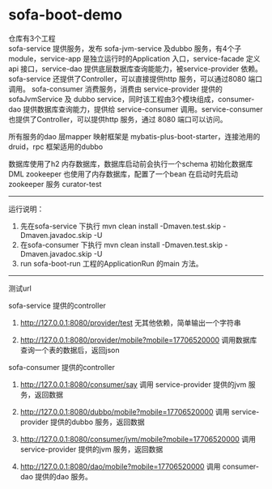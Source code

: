 # sofa-boot-demo

仓库有3个工程  
sofa-service  提供服务，发布 sofa-jvm-service 及dubbo 服务，有4个子module，service-app 是独立运行时的Application 入口，service-facade 定义api 接口，service-dao 提供底层数据库查询能能力，被service-provider 依赖。
sofa-service 还提供了Controller，可以直接提供http 服务，可以通过8080 端口调用。
sofa-consumer 消费服务，消费由 service-provider 提供的sofaJvmService  及 dubbo service，同时该工程由3个模块组成，consumer-dao 提供数据库查询能力，提供给 service-consumer 调用。service-consumer 也提供了Controller，可以提供http 服务，通过 8080 端口可以访问。

所有服务的dao 层mapper 映射框架是 mybatis-plus-boot-starter，连接池用的 druid，rpc 框架适用的dubbo

数据库使用了h2 内存数据库，数据库启动前会执行一个schema 初始化数据库DML
zookeeper 也使用了内存数据库，配置了一个bean 在启动时先启动zookeeper 服务 curator-test

---------------

运行说明：

1. 先在sofa-service 下执行 mvn clean install -Dmaven.test.skip -Dmaven.javadoc.skip -U
2. 在sofa-consumer 下执行 mvn clean install -Dmaven.test.skip -Dmaven.javadoc.skip -U
3. run sofa-boot-run 工程的ApplicationRun 的main 方法。

----------------
测试url

sofa-service 提供的controller

1.  http://127.0.0.1:8080/provider/test
    无其他依赖，简单输出一个字符串

2.  http://127.0.0.1:8080/provider/mobile?mobile=17706520000
    调用数据库查询一个表的数据后，返回json
    
sofa-consumer 提供的controller
    
1.  http://127.0.0.1:8080/consumer/say
    调用 service-provider 提供的jvm 服务，返回数据
2.  http://127.0.0.1:8080/dubbo/mobile?mobile=17706520000
    调用 service-provider 提供的dubbo 服务，返回数据
    
3.  http://127.0.0.1:8080/consumer/jvm/mobile?mobile=17706520000
    调用 service-provider 提供的jvm 服务，返回数据
4.  http://127.0.0.1:8080/dao/mobile?mobile=17706520000
    调用 consumer-dao 提供的dao 服务。



